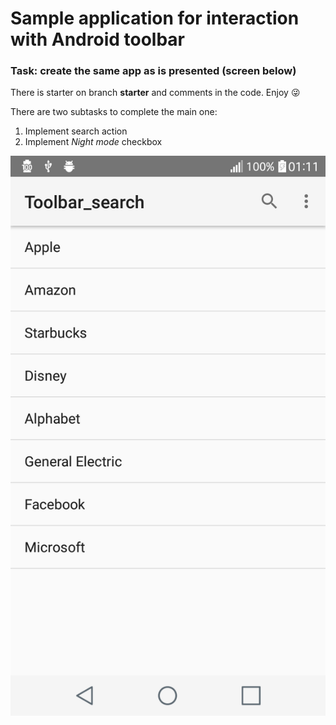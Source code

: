 # Sample application for interaction with Android toolbar

### Task: create the same app as is presented (screen below)
There is starter on branch **starter** and comments in the code. Enjoy :stuck_out_tongue_winking_eye:

There are two subtasks to complete the main one:
  1. Implement search action
  2. Implement *Night mode* checkbox

![Screen of app](https://raw.githubusercontent.com/Vapsel/android-toolbar/master/docs/screenshot.png)
